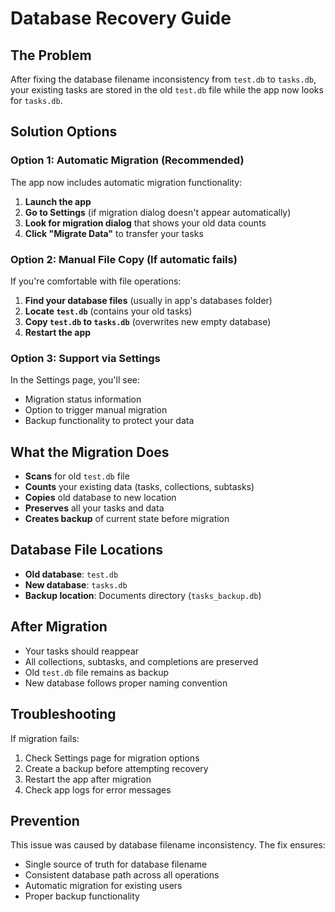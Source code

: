 # Database Recovery Guide

## The Problem
After fixing the database filename inconsistency from `test.db` to `tasks.db`, your existing tasks are stored in the old `test.db` file while the app now looks for `tasks.db`.

## Solution Options

### Option 1: Automatic Migration (Recommended)
The app now includes automatic migration functionality:

1. **Launch the app**
2. **Go to Settings** (if migration dialog doesn't appear automatically)
3. **Look for migration dialog** that shows your old data counts
4. **Click "Migrate Data"** to transfer your tasks

### Option 2: Manual File Copy (If automatic fails)
If you're comfortable with file operations:

1. **Find your database files** (usually in app's databases folder)
2. **Locate `test.db`** (contains your old tasks)
3. **Copy `test.db` to `tasks.db`** (overwrites new empty database)
4. **Restart the app**

### Option 3: Support via Settings
In the Settings page, you'll see:
- Migration status information
- Option to trigger manual migration
- Backup functionality to protect your data

## What the Migration Does
- **Scans** for old `test.db` file
- **Counts** your existing data (tasks, collections, subtasks)
- **Copies** old database to new location
- **Preserves** all your tasks and data
- **Creates backup** of current state before migration

## Database File Locations
- **Old database**: `test.db`
- **New database**: `tasks.db`
- **Backup location**: Documents directory (`tasks_backup.db`)

## After Migration
- Your tasks should reappear
- All collections, subtasks, and completions are preserved
- Old `test.db` file remains as backup
- New database follows proper naming convention

## Troubleshooting
If migration fails:
1. Check Settings page for migration options
2. Create a backup before attempting recovery
3. Restart the app after migration
4. Check app logs for error messages

## Prevention
This issue was caused by database filename inconsistency. The fix ensures:
- Single source of truth for database filename
- Consistent database path across all operations
- Automatic migration for existing users
- Proper backup functionality